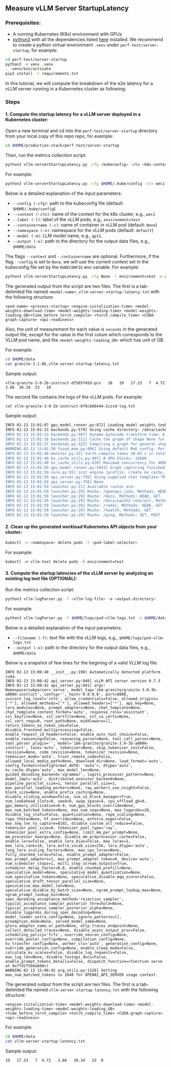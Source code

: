 ## Measure vLLM Server StartupLatency


### Prerequisites: 
- A running Kubernetes (K8s) environment with GPUs
-  [python3](https://www.python.org/downloads/) with all the dependencies listed [here](requirements.txt) installed. We recommend to create a python virtual environment `.venv` under `perf-test/server-startup`, for example: 

```bash
cd perf-test/server-startup 
python3 -m venv .venv
. .venv/bin/activate
pip3 install -r requirements.txt
```

In this tutorial, we will compute the breakdown of the e2e latency for a vLLM server running in a Kubernetes cluster as following:

### Steps

#### 1. Compute the startup latency for a vLLM server deployed in a Kubernetes cluster:

   Open a new terminal and cd into the `perf-test/server-startup` directory from your local copy of this repo repo, for example:
   
   ```bash 
   cd $HOME/production-stack/perf-test/server-startup
   ```

   Then, run the metrics collection script:

   ```bash
   python3 vllm-serverStartupLatency.py -cfg <kubeconfig> -ctx <k8s-context-name> -l <pod-label-selector>  -c <container-name> -n <namespace> -m <model-name> -o <output-directory>
   ```

   For example:
   
   ```bash 
   python3 vllm-serverStartupLatency.py -cfg $HOME/.kube/config -ctx wec1 -l environment=test -c vllm -n vllm-test -m gpt2 -o $HOME/data
   ```

   Below is a detailed explanation of the input parameters:
   - `--config (-cfg)`: path to the kubeconfig file (default: `$HOME/.kube/config`)
   - `--context (-ctx)`: name of the context for the k8s cluster, e.g., `wec1`
   - `--label (-l)`: label of the vLLM pods, e.g., `environment=test`
   - `--containername (-c)`: name of container in vLLM pod (default: `None`)
   - `--namespace (-n)`: namespace for the vLLM pods (default: `default`)
   - `--model (-m)`: LLM model name, e.g., `gpt2`.
   - `--output (-o)`: path to the directory for the output data files, e.g., `$HOME/data`


   The flags `--context` and `--containername` are optional. Furthermore, if the flag `--config` is set to `None`, we will use the current context set in the kubeconfig file set by the `KUBECONFIG` env variable. For example:

   ```bash 
   python3 vllm-serverStartupLatency.py -cfg None -l environment=test -m gpt2 -o $HOME/data
   ```

   The generated output from the script are two files. The first is a tab-delimited file named `<model-name>_vllm-server-startup-latency.txt` with the following structure:

   ```console 
   <pod-name> <process-startup> <engine-initalization-time> <model-weights-download-time> <model-weights-loading-time> <model-weights-loading_GB><time_before_torch_compile> <torch_compile_time> <CUDA-graph-capture> <api-readiness>
   ```

   Also, the unit of measurement for each value is `seconds` in the generated output file, except for the value in the first colum which corresponds to the VLLM pod name, and the `<model-weights-loading_GB>` which has unit of GB. 

   For example: 

   ```bash
   cd $HOME/data
   cat granite-3.1-8b_vllm-server-startup-latency.txt
   ```
 
   Sample output:

   ```console 
  vllm-granite-3-0-2b-instruct-df585f45d-pcv   10   19   17.23   7  4.72   3.66  39.34  23   10
   ```

   The second file contains the logs of the vLLM pods. For example:

   ```bash
   cat vllm-granite-3-0-2b-instruct-6f9cb88444-2czvd-log.txt
   ```

   Sample output:
   ``` bash
   INFO 02-13 15:01:07 gpu_model_runner.py:872] Loading model weights took 6.1501 GB
   INFO 02-13 15:01:13 backends.py:579] Using cache directory: /data/cache/vllm/torch_compile_cache/02bf430320/rank_0 for vLLM's torch.compile
   INFO 02-13 15:01:13 backends.py:587] Dynamo bytecode transform time: 6.77 s
   INFO 02-13 15:01:16 backends.py:311] Cache the graph of shape None for later use
   INFO 02-13 15:01:37 backends.py:323] Compiling a graph for general shape takes 23.26 s
   WARNING 02-13 15:01:39 fused_moe.py:806] Using default MoE config. Performance might be sub-optimal! Config file not found at /usr/local/lib/python3.12/dist-packages/vllm/model_executor/layers/fused_moe/configs/E=40,N=512,device_name=NVIDIA_L40S.json
   INFO 02-13 15:01:40 monitor.py:33] torch.compile takes 30.03 s in total
   INFO 02-13 15:01:40 kv_cache_utils.py:407] # GPU blocks: 33660
   INFO 02-13 15:01:40 kv_cache_utils.py:410] Maximum concurrency for 4096 tokens per request: 131.48x
   INFO 02-13 15:01:59 gpu_model_runner.py:1043] Graph capturing finished in 18 secs, took 0.62 GiB
   INFO 02-13 15:01:59 core.py:91] init engine (profile, create kv cache, warmup model) took 51.89 seconds
   INFO 02-13 15:01:59 api_server.py:756] Using supplied chat template:^M
   INFO 02-13 15:01:59 api_server.py:756] None
   INFO 02-13 15:01:59 launcher.py:21] Available routes are:
   INFO 02-13 15:01:59 launcher.py:29] Route: /openapi.json, Methods: HEAD, GET
   INFO 02-13 15:01:59 launcher.py:29] Route: /docs, Methods: HEAD, GET
   INFO 02-13 15:01:59 launcher.py:29] Route: /docs/oauth2-redirect, Methods: HEAD, GET
   INFO 02-13 15:01:59 launcher.py:29] Route: /redoc, Methods: HEAD, GET
   INFO 02-13 15:01:59 launcher.py:29] Route: /health, Methods: GET
   INFO 02-13 15:01:59 launcher.py:29] Route: /ping, Methods: GET, POST
   ```


#### 2. Clean up the generated workload Kubernetes API objects from your cluster:

   ```bash 
   kubectl -n <namespace> delete pods -l <pod-label-selector>
   ```

   For example:

   ```console
   kubectl -n vllm-test delete pods -l environment=test
   ```

#### 3. Compute the startup latencies of the vLLM server by analyzing an existing log text file (OPTIONAL):

   Run the metrics collection script:

   ```bash
   python3 vllm-logParser.py -f <vllm-log-file> -o <output-directory>
   ```

   For example:
   
   ```bash 
   python3 vllm-logParser.py -f $HOME/logs/pod-vllm-logs.txt -o $HOME/data
   ```

   Below is a detailed explanation of the input parameters:
   - `--filename (-f)`: text file with the vLLM logs,  e.g., `$HOME/logs/pod-vllm-logs.txt`
   - `--output (-o)`: path to the directory for the output data files, e.g., `$HOME/data`

   Below is a snapshot of few lines for the begining of a valid VLLM log file:

   ```
   INFO 02-13 15:00:40 __init__.py:190] Automatically detected platform cuda.
   INFO 02-13 15:00:42 api_server.py:840] vLLM API server version 0.7.3
   INFO 02-13 15:00:42 api_server.py:841] args: Namespace(subparser='serve', model_tag='ibm-granite/granite-3.0-3b-a800m-instruct', config='', host='0.0.0.0', port=8000, uvicorn_log_level='info', allow_credentials=False, allowed_origins=['*'], allowed_methods=['*'], allowed_headers=['*'], api_key=None, lora_modules=None, prompt_adapters=None, chat_template=None, chat_template_content_format='auto', response_role='assistant', ssl_keyfile=None, ssl_certfile=None, ssl_ca_certs=None, ssl_cert_reqs=0, root_path=None, middleware=[], return_tokens_as_token_ids=False, disable_frontend_multiprocessing=False, enable_request_id_headers=False, enable_auto_tool_choice=False, enable_reasoning=False, reasoning_parser=None, tool_call_parser=None, tool_parser_plugin='', model='ibm-granite/granite-3.0-3b-a800m-instruct', task='auto', tokenizer=None, skip_tokenizer_init=False, revision=None, code_revision=None, tokenizer_revision=None, tokenizer_mode='auto', trust_remote_code=False, allowed_local_media_path=None, download_dir=None, load_format='auto', config_format=<ConfigFormat.AUTO: 'auto'>, dtype='auto', kv_cache_dtype='auto', max_model_len=None, guided_decoding_backend='xgrammar', logits_processor_pattern=None, model_impl='auto', distributed_executor_backend=None, pipeline_parallel_size=1, tensor_parallel_size=1, max_parallel_loading_workers=None, ray_workers_use_nsight=False, block_size=None, enable_prefix_caching=None, disable_sliding_window=False, use_v2_block_manager=True, num_lookahead_slots=0, seed=0, swap_space=4, cpu_offload_gb=0, gpu_memory_utilization=0.9, num_gpu_blocks_override=None, max_num_batched_tokens=None, max_num_seqs=None, max_logprobs=20, disable_log_stats=False, quantization=None, rope_scaling=None, rope_theta=None, hf_overrides=None, enforce_eager=False, max_seq_len_to_capture=8192, disable_custom_all_reduce=False, tokenizer_pool_size=0, tokenizer_pool_type='ray', tokenizer_pool_extra_config=None, limit_mm_per_prompt=None, mm_processor_kwargs=None, disable_mm_preprocessor_cache=False, enable_lora=False, enable_lora_bias=False, max_loras=1, max_lora_rank=16, lora_extra_vocab_size=256, lora_dtype='auto', long_lora_scaling_factors=None, max_cpu_loras=None, fully_sharded_loras=False, enable_prompt_adapter=False, max_prompt_adapters=1, max_prompt_adapter_token=0, device='auto', num_scheduler_steps=1, multi_step_stream_outputs=True, scheduler_delay_factor=0.0, enable_chunked_prefill=None, speculative_model=None, speculative_model_quantization=None, num_speculative_tokens=None, speculative_disable_mqa_scorer=False, speculative_draft_tensor_parallel_size=None, speculative_max_model_len=None, speculative_disable_by_batch_size=None, ngram_prompt_lookup_max=None, ngram_prompt_lookup_min=None, spec_decoding_acceptance_method='rejection_sampler', typical_acceptance_sampler_posterior_threshold=None, typical_acceptance_sampler_posterior_alpha=None, disable_logprobs_during_spec_decoding=None, model_loader_extra_config=None, ignore_patterns=[], preemption_mode=None, served_model_name=None, qlora_adapter_name_or_path=None, otlp_traces_endpoint=None, collect_detailed_traces=None, disable_async_output_proc=False, scheduling_policy='fcfs', override_neuron_config=None, override_pooler_config=None, compilation_config=None, kv_transfer_config=None, worker_cls='auto', generation_config=None, override_generation_config=None, enable_sleep_mode=False, calculate_kv_scales=False, disable_log_requests=False, max_log_len=None, disable_fastapi_docs=False, enable_prompt_tokens_details=False, dispatch_function=<function serve at 0x7fd1f566ab60>)
   WARNING 02-13 15:00:42 arg_utils.py:1326] Setting max_num_batched_tokens to 2048 for OPENAI_API_SERVER usage context.
   ```


   The generated output from the script are two files. The first is a tab-delimited file named `vllm-server-startup-latency.txt` with the following structure:

   ```console 
   <engine-initalization-time> <model-weights-download-time> <model-weights-loading-time> <model-weights-loading_GB><time_before_torch_compile> <torch_compile_time> <CUDA-graph-capture> <api-readiness>
   ```

   For example: 

   ```bash
   cd $HOME/data
   cat vllm-server-startup-latency.txt
   ```
 
   Sample output:

   ```console 
  19   17.23   7  4.72   3.66   39.34   23  0
   ```


